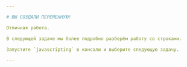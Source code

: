 ```yaml
---

# ВЫ СОЗДАЛИ ПЕРЕМЕННУЮ!

Отличная работа.

В следующей задаче мы более подробно разберём работу со строками.

Запустите `javascripting` в консоли и выберите следующую задачу.

---
```

